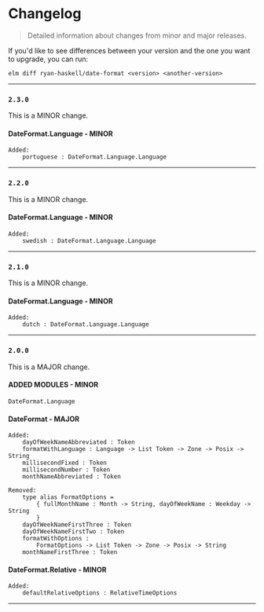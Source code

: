 # Changelog
> Detailed information about changes from minor and major releases.

If you'd like to see differences between your version and the one you want to upgrade, you can run:

`elm diff ryan-haskell/date-format <version> <another-version>`

---

### `2.3.0`

This is a MINOR change.

#### DateFormat.Language - MINOR

    Added:
        portuguese : DateFormat.Language.Language

---

### `2.2.0`

This is a MINOR change.

#### DateFormat.Language - MINOR

    Added:
        swedish : DateFormat.Language.Language

---

### `2.1.0`

This is a MINOR change.

#### DateFormat.Language - MINOR

    Added:
        dutch : DateFormat.Language.Language

---

### `2.0.0`
This is a MAJOR change.

#### ADDED MODULES - MINOR

    DateFormat.Language


#### DateFormat - MAJOR

    Added:
        dayOfWeekNameAbbreviated : Token
        formatWithLanguage : Language -> List Token -> Zone -> Posix -> String
        millisecondFixed : Token
        millisecondNumber : Token
        monthNameAbbreviated : Token

    Removed:
        type alias FormatOptions =
            { fullMonthName : Month -> String, dayOfWeekName : Weekday -> String
            }
        dayOfWeekNameFirstThree : Token
        dayOfWeekNameFirstTwo : Token
        formatWithOptions :
            FormatOptions -> List Token -> Zone -> Posix -> String
        monthNameFirstThree : Token


#### DateFormat.Relative - MINOR

    Added:
        defaultRelativeOptions : RelativeTimeOptions

---
